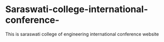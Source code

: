 # Saraswati-college-international-conference-
This is  saraswati college of engineering international conference website 
